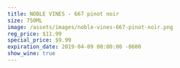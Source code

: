 ```yaml
---
title: NOBLE VINES - 667 pinot noir
size: 750ML
image: /assets/images/noble-vines-667-pinot-noir.png
reg_price: $11.99
special_price: $9.99
expiration_date: 2019-04-09 00:00:00 -0600
show_wine: true
---
```


